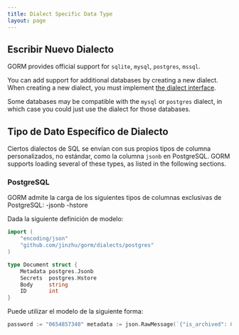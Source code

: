 ```yaml
---
title: Dialect Specific Data Type
layout: page
---
```

## Escribir Nuevo Dialecto

GORM provides official support for `sqlite`, `mysql`, `postgres`, `mssql`.

You can add support for additional databases by creating a new dialect. When creating a new dialect, you must implement [the dialect interface](https://godoc.org/github.com/jinzhu/gorm#Dialect).

Some databases may be compatible with the `mysql` or `postgres` dialect, in which case you could just use the dialect for those databases.

## Tipo de Dato Específico de Dialecto

Ciertos dialectos de SQL se envían con sus propios tipos de columna personalizados, no estándar, como la columna `jsonb` en PostgreSQL. GORM supports loading several of these types, as listed in the following sections.

### PostgreSQL

GORM admite la carga de los siguientes tipos de columnas exclusivas de PostgreSQL: -jsonb -hstore

Dada la siguiente definición de modelo:

```go
import (
    "encoding/json"
    "github.com/jinzhu/gorm/dialects/postgres"
)

type Document struct {
    Metadata postgres.Jsonb
    Secrets  postgres.Hstore
    Body     string
    ID       int
}
```

Puede utilizar el modelo de la siguiente forma:

```go
password := "0654857340" metadata := json.RawMessage(`{"is_archived": 0}`) sampleDoc := Document{   Body: "This is a test document",   Metadata: postgres.Jsonb{ metadata },   Secrets: postgres.Hstore{"password": &password}, } //inserta sampleDoc en la base de datos db.Create(&sampleDoc) //recuperar los datos nuevamente para confirmar si se insertaron correctamente resultDoc := Document{} db.Where("id = ?", sampleDoc.ID).First(&resultDoc) metadataIsEqual := reflect.DeepEqual(resultDoc.Metadata, sampleDoc.Metadata) secretsIsEqual := reflect.DeepEqual(resultDoc.Secrets, resultDoc.Secrets) // esto debería imprimir "verdadero" fmt.Println("Inserted fields are as expected:", metadataIsEqual && secretsIsEqual)
```